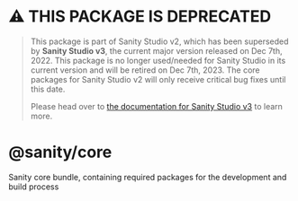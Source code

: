 # ⚠️ THIS PACKAGE IS DEPRECATED

> This package is part of Sanity Studio v2, which has been superseded by **Sanity Studio v3**, the current major version released on Dec 7th, 2022. This package is no longer used/needed for Sanity Studio in its current version and will be retired on Dec 7th, 2023. The core packages for Sanity Studio v2 will only receive critical bug fixes until this date.
>
> Please head over to [the documentation for Sanity Studio v3](https://www.sanity.io/docs/sanity-studio) to learn more.

# @sanity/core

Sanity core bundle, containing required packages for the development and build process
